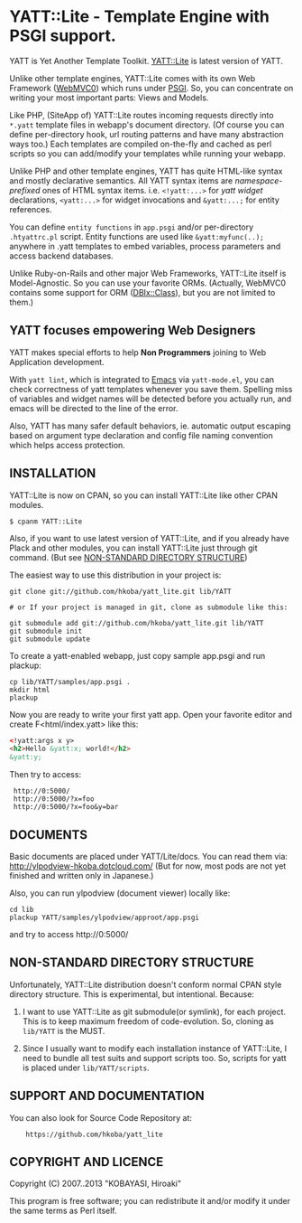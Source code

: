 YATT::Lite - Template Engine with PSGI support.
==================

YATT is Yet Another Template Toolkit.
[YATT::Lite] is latest version of YATT.

Unlike other template engines, YATT::Lite comes with its own Web Framework
([WebMVC0]) which runs under [PSGI].
So, you can concentrate on writing your most important parts: Views and Models.

Like PHP, (SiteApp of) YATT::Lite routes incoming requests directly into
``*.yatt`` template files in webapp's document directory. 
(Of course you can define per-directory hook, url routing patterns
and have many abstraction ways too.)
Each templates are compiled on-the-fly and cached as perl scripts
so you can add/modify your templates while running your webapp.

Unlike PHP and other template engines, YATT has quite HTML-like syntax
and mostly declarative semantics. 
All YATT syntax items are *namespace-prefixed* ones
of HTML syntax items. i.e. ``<!yatt:...>`` for *yatt widget* declarations,
``<yatt:...>`` for widget invocations and ``&yatt:...;`` for entity references.

You can define ``entity functions`` in ``app.psgi`` and/or
per-directory ``.htyattrc.pl`` script.
Entity functions are used like ``&yatt:myfunc(..);``
anywhere in .yatt templates
to embed variables, process parameters and access backend databases.

Unlike Ruby-on-Rails and other major Web Frameworks,
YATT::Lite itself is Model-Agnostic. So you can use your favorite ORMs.
(Actually, WebMVC0 contains some support for ORM ([DBIx::Class]),
but you are not limited to them.)



YATT focuses empowering Web Designers
--------------------

YATT makes special efforts to help **Non Programmers** joining to
Web Application development.

With ``yatt lint``, which is integrated to [Emacs] via ``yatt-mode.el``,
you can check correctness of yatt templates whenever you save them.
Spelling miss of variables and widget names will be detected 
before you actually run, and emacs will be directed to the line of the error.

Also, YATT has many safer default behaviors, ie. automatic output escaping
based on argument type declaration and config file naming convention
which helps access protection.


INSTALLATION
--------------------

YATT::Lite is now on CPAN, so you can install YATT::Lite like
other CPAN modules.

    $ cpanm YATT::Lite

Also, if you want to use latest version of YATT::Lite,
and if you already have Plack and other modules,
you can install YATT::Lite just through git command.
(But see [NON-STANDARD DIRECTORY STRUCTURE](#non-standard-directory-structure))

The easiest way to use this distribution in your project is:

    git clone git://github.com/hkoba/yatt_lite.git lib/YATT

    # or If your project is managed in git, clone as submodule like this:

    git submodule add git://github.com/hkoba/yatt_lite.git lib/YATT
    git submodule init
    git submodule update

To create a yatt-enabled webapp, just copy sample app.psgi and run plackup:

    cp lib/YATT/samples/app.psgi .
    mkdir html
    plackup

Now you are ready to write your first yatt app.
Open your favorite editor and create F<html/index.yatt> like this:

```html
<!yatt:args x y>
<h2>Hello &yatt:x; world!</h2>
&yatt:y;
```


Then try to access:
  
     http://0:5000/
     http://0:5000/?x=foo
     http://0:5000/?x=foo&y=bar


DOCUMENTS
----------

Basic documents are placed under YATT/Lite/docs. You can read them via:
http://ylpodview-hkoba.dotcloud.com/
(But for now, most pods are not yet finished and written only in Japanese.)

Also, you can run ylpodview (document viewer) locally like:

    cd lib
    plackup YATT/samples/ylpodview/approot/app.psgi

and try to access http://0:5000/

NON-STANDARD DIRECTORY STRUCTURE
--------------------

Unfortunately, YATT::Lite distribution doesn't conform
normal CPAN style directory structure. This is experimental,
but intentional. Because: 

1. I want to use YATT::Lite as git submodule(or symlink), for each project.
   This is to keep maximum freedom of code-evolution.
   So, cloning as ``lib/YATT`` is the MUST.

2. Since I usually want to modify each installation instance of YATT::Lite,
   I need to bundle all test suits and support scripts too.
   So, scripts for yatt is placed under ``lib/YATT/scripts``.

SUPPORT AND DOCUMENTATION
--------------------

You can also look for Source Code Repository at:

        https://github.com/hkoba/yatt_lite


COPYRIGHT AND LICENCE
--------------------

Copyright (C) 2007..2013 "KOBAYASI, Hiroaki"

This program is free software; you can redistribute it and/or modify it
under the same terms as Perl itself.

[YATT::Lite]: http://ylpodview-hkoba.dotcloud.com/mod/YATT::Lite
[PSGI]: http://plackperl.org/
[WebMVC0]: http://ylpodview-hkoba.dotcloud.com/mod/YATT::Lite::WebMVC0::SiteApp
[DBIx::Class]: http://ylpodview-hkoba.dotcloud.com/mod/DBIx::Class
[Emacs]: http://www.gnu.org/software/emacs/
[cpanminus]: http://search.cpan.org/perldoc?App::cpanminus#INSTALL
